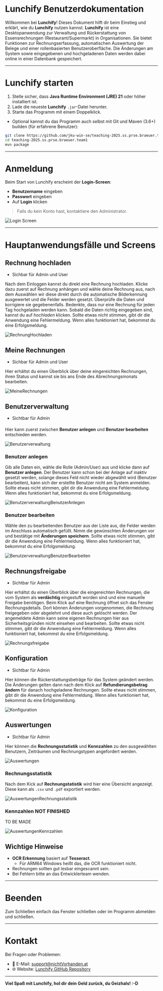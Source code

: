 # Lunchify Benutzerdokumentation

Willkommen bei **Lunchify**! Dieses Dokument hilft dir beim Einstieg und erklärt, wie du **Lunchify** nutzen kannst.
**Lunchify** ist eine Desktopanwendung zur Verwaltung und Rückerstattung von Essensrechnungen (Restaurant/Supermarkt) in Organisationen. 
Sie bietet Funktionen zur Rechnungserfassung, automatischen Auswertung der Belege und einer rollenbasierten Benutzeroberfläche. 
Die Änderungen am System sowie eingegebenen und hochgeladenen Daten werden dabei online in einer Datenbank gespeichert.

---

# Lunchify starten

1. Stelle sicher, dass **Java Runtime Environment (JRE) 21** oder höher installiert ist.
2. Lade die neueste **Lunchify** `.jar`-Datei herunter.
3. Starte das Programm mit einem Doppelklick.

- Optional kannst du das Programm auch selbst mit Git und Maven (3.6+) builden (für erfahrene Benutzer):
```bash
git clone https://github.com/jku-win-se/teaching-2025.ss.prse.braeuer.team1.git
cd teaching-2025.ss.prse.braeuer.team1
mvn package
```
---

# Anmeldung

Beim Start von Lunchify erscheint der **Login-Screen**:

- **Benutzername** eingeben
- **Passwort** eingeben
- Auf **Login** klicken

> Falls du kein Konto hast, kontaktiere den Administrator.

![Login Screen](./screenshots/Login.png)

---

# Hauptanwendungsfälle und Screens

## Rechnung hochladen

- Sichbar für Admin und User

Nach dem Einloggen kannst du direkt eine Rechnung hochladen.
Klicke dazu zuerst auf Rechnung anhängen und wähle deine Rechnung aus, nach dem Auswählen
wir diese direkt durch die automatische Bilderkennung ausgewertet und die Felder werden gesetzt.
Überprüfe die Daten und korrigiere sie gegebenenfalls.
Bedenkte, dass nur eine Rechnung für jeden Tag hochgeladen werden kann.
Sobald die Daten richtig eingegeben sind, kannst du auf *hochladen* klicken.
Sollte etwas nicht stimmen, gibt dir die Anwendung eine Fehlermeldung.
Wenn alles funktioniert hat, bekommst du eine Erfolgsmeldung.

![RechnungHochladen](./screenshots/RechnungHochladen.png)

## Meine Rechnungen

- Sichbar für Admin und User

Hier erhältst du einen Überblick über deine eingereichten Rechnungen, ihren Status und kannst sie bis ans Ende
des Abrechnungsmonats bearbeiten.

![MeineRechnungen](./screenshots/MeineRechnungen.png)

## Benutzerverwaltung
- Sichtbar für Admin
####
Hier kann zuerst zwischen **Benutzer anlegen** und **Benutzer bearbeiten** entschieden werden.

![Benutzerverwaltung](./screenshots/Benutzerverwaltung.png)

### Benutzer anlegen
Gib alle Daten ein, wähle die Rolle (Admin/User) aus und klicke dann auf 
**Benutzer anlegen**. Der Benutzer kann schon bei der Anlage auf inaktiv gesetzt werden, solange dieses Feld nicht
wieder abgewählt wird (Benutzer bearbeiten), kann sich der erstellte Benutzer nicht am System anmelden.
Sollte etwas nicht stimmen, gibt dir die Anwendung eine Fehlermeldung.
Wenn alles funktioniert hat, bekommst du eine Erfolgsmeldung.

![BenutzerverwaltungBenutzerAnlegen](./screenshots/BenutzerverwaltungBenutzerAnlegen.png)

### Benutzer bearbeiten
Wähle den zu bearbeitenden Benutzer aus der Liste aus, die Felder werden im Anschluss automatisch gefüllt.
Nimm die gewünschten Änderungen vor und bestätige mit **Änderungen speichern**.
Sollte etwas nicht stimmen, gibt dir die Anwendung eine Fehlermeldung.
Wenn alles funktioniert hat, bekommst du eine Erfolgsmeldung.

![BenutzerverwaltungBenutzerBearbeiten](./screenshots/BenutzerverwaltungBenutzerBearbeiten.png)

## Rechnungsfreigabe
- Sichtbar für Admin

Hier erhältst du einen Überblick über die eingereichten Rechnungen, die vom System als **verdächtig** eingestuft
worden sind und eine manuelle Freigabe benötigen.
Beim Klick auf eine Rechnung öffnet sich das Fenster Rechnungsdetails.
Dort können Änderungen vorgenommen, die Rechnung freigegeben oder abgelehnt und diese auch gelöscht werden.
Der angemeldete Admin kann seine eigenen Rechnungen hier aus Sicherheitsgründen nicht einsehen und bearbeiten.
Sollte etwas nicht stimmen, gibt dir die Anwendung eine Fehlermeldung.
Wenn alles funktioniert hat, bekommst du eine Erfolgsmeldung.

![Rechnungsfreigabe](./screenshots/Rechnungsfreigabe.png)

## Konfiguration
- Sichtbar für Admin

Hier können die Rückerstattungsbeträge für das System geändert werden.
Die Änderungen gelten dann nach dem Klick auf **Refundierungsbetrag ändern** für danach hochgeladene Rechnungen.
Sollte etwas nicht stimmen, gibt dir die Anwendung eine Fehlermeldung.
Wenn alles funktioniert hat, bekommst du eine Erfolgsmeldung.

![Konfiguration](./screenshots/Konfiguration.png)


## Auswertungen
- Sichtbar für Admin

Hier können die **Rechnungsstatistik** und **Kennzahlen** zu den ausgewählten Benutzern, Zeiträumen und Rechnungstypen
angefordert werden.

![Auswertungen](./screenshots/Auswertungen.png)

### Rechnungsstatistik
Nach dem Kick auf **Rechnungstatistik** wird hier eine Übersicht angezeigt.
Diese kann als `.csv` und `.pdf` exportiert werden.

![AuswertungenRechnungsstatistik](./screenshots/AuswertungenRechnungsstatistik.png)

### Kennzahlen NOT FINISHED
TO BE MADE

![AuswertungenKennzahlen](./screenshots/AuswertungenRechnungsstatistik.png)


## Wichtige Hinweise

- **OCR Erkennung** basiert auf **Tesseract**.
    - Für ARM64 Windows heißt das, die OCR funktioniert nicht.
- Rechnungen sollten gut lesbar eingescannt sein.
- Bei Fehlern bitte an das Entwicklerteam wenden.

---

# Beenden

Zum Schließen einfach das Fenster schließen oder im Programm abmelden und schließen.

---

# Kontakt

Bei Fragen oder Problemen:

- 📧 E-Mail: support@nichtVorhanden.at
- 🌐 Website: [Lunchify GitHub Repository](https://github.com/jku-win-se/teaching-2025.ss.prse.braeuer.team1)

---

**Viel Spaß mit Lunchify, hol dir dein Geld zurück, du Geizhals! :-D**

